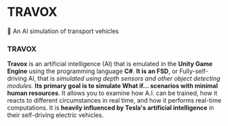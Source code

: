 # TRAVOX
 🤖 An AI simulation of transport vehicles


### TRAVOX
**Travox** is an artificial intelligence (AI) that is emulated in the **Unity Game Engine** using the programming language **C#**. **It is an FSD**, or Fully-self-driving AI, that is *simulated using depth sensors and other object detecting modules.* **Its primary goal is to simulate What if... scenarios with minimal human resources**. It allows you to examine how A.I. can be trained, how it reacts to different circumstances in real time, and how it performs real-time computations. It is **heavily influenced by Tesla's artificial intelligence** in their self-driving electric vehicles.
